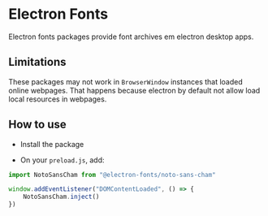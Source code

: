 # Electron Fonts

Electron fonts packages provide font archives em electron desktop apps.

## Limitations

These packages may not work in `BrowserWindow` instances that loaded online webpages. That happens because electron by default not allow load local resources in webpages.

## How to use

* Install the package

* On your `preload.js`, add:

```ts
import NotoSansCham from "@electron-fonts/noto-sans-cham"

window.addEventListener("DOMContentLoaded", () => {
    NotoSansCham.inject()
})
```